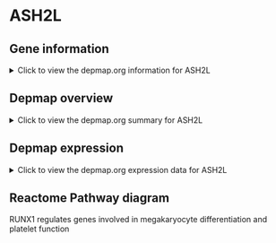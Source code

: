 <h1>ASH2L</h1>

<h2>Gene information</h2>
<details>
  <summary>Click to view the depmap.org information for ASH2L</summary>
  <iframe src="https://depmap.org/portal/gene/ASH2L?tab=about" style="border:none;width:100%;height:800px"></iframe>
</details>

<h2>Depmap overview</h2>
<details>
  <summary>Click to view the depmap.org summary for ASH2L</summary>
  <iframe src="https://depmap.org/portal/gene/ASH2L?tab=overview" style="border:none;width:100%;height:800px"></iframe>
</details>

<h2>Depmap expression</h2>
<details>
  <summary>Click to view the depmap.org expression data for ASH2L</summary>
  <iframe src="https://depmap.org/portal/gene/ASH2L?tab=characterization" style="border:none;width:100%;height:800px"></iframe>
</details>



<h2>Reactome Pathway diagram</h2>
RUNX1 regulates genes involved in megakaryocyte differentiation and platelet function
<div id="diagramHolder"></div>

<script>
    //Creating the Reactome Diagram widget
    //Take into account a proxy needs to be set up in your server side pointing to www.reactome.org
    function onReactomeDiagramReady(){  //This function is automatically called when the widget code is ready to be used
        var diagram = Reactome.Diagram.create({
            "placeHolder" : "diagramHolder",
            "width" : 900,
            "height" : 500
        });

        //Initialising it to the "Hemostasis" pathway
        diagram.loadDiagram("R-HSA-8936459");

        //Adding different listeners

        diagram.onDiagramLoaded(function (loaded) {
            console.info("Loaded ", loaded);
            diagram.flagItems("BAD");
	    diagram.flagItems("Q92934");
            if (loaded == "R-HSA-8936459") diagram.selectItem("R-HSA-8936459");
        });

     }
</script>



